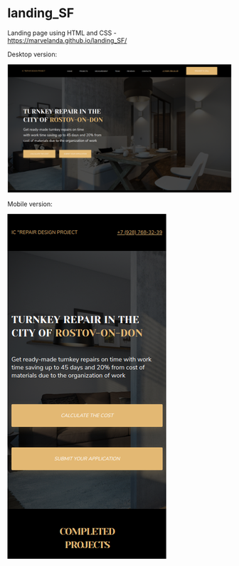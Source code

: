 # landing_SF

Landing page using HTML and CSS - https://marvelanda.github.io/landing_SF/

Desktop version:

![alt text](images/desktop.png)

Mobile version:

![alt text](images/mobile.png)
